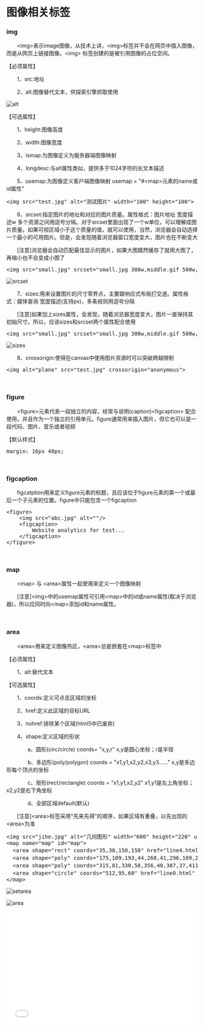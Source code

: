 # 图像相关标签

### img

　　&lt;img&gt;表示image图像，从技术上讲，&lt;img&gt;标签并不会在网页中插入图像，而是从网页上链接图像。&lt;img&gt; 标签创建的是被引用图像的占位空间。

【必须属性】

　　1、src:地址

　　2、alt:图像替代文本，供探索引擎抓取使用

![alt](https://pic.xiaohuochai.site/blog/HTML_tags_img_alt.gif)

【可选属性】

　　1、height:图像高度

　　2、width:图像宽度

　　3、ismap:为图像定义为服务器端图像映射

　　4、longdesc:与alt属性类似，提供多于1024字符的长文本描述

　　5、usemap:为图像定义客户端图像映射 usemap = "#&lt;map&gt;元素的name或id属性"

<div class="cnblogs_code">
<pre>&lt;img src="test.jpg" alt="测试图片" width="100" height="100"&gt;</pre>
</div>

　　6、srcset:指定图片的地址和对应的图片质量。属性格式：图片地址 宽度描述w 多个资源之间用逗号分隔。对于srcset里面出现了一个w单位，可以理解成图片质量。如果可视区域小于这个质量的值，就可以使用，当然，浏览器会自动选择一个最小的可用图片。但是，会发现随着浏览器窗口宽度变大，图片也在不断变大

　　[注意]浏览器会自动匹配最佳显示的图片，如果大图既然缓存了就用大图了，再缩小也不会变成小图了

<div class="cnblogs_code">
<pre>&lt;img src="small.jpg" srcset="small.jpg 300w,middle.gif 500w,big.gif 800w"&gt;</pre>
</div>

![srcset](https://pic.xiaohuochai.site/blog/HTML_tags_img_srcset.gif)

　　7、sizes:用来设置图片的尺寸零界点，主要跟响应式布局打交道。属性格式：媒体查询 宽度描述(支持px)，多条规则用逗号分隔

　　[注意]如果加上sizes属性，会发现，随着浏览器宽度变大，图片一直保持其初始尺寸。所以，应该sizes和srcset两个属性配合使用

<div class="cnblogs_code">
<pre>&lt;img src="small.jpg" srcset="small.jpg 300w,middle.gif 500w,big.gif 800w" sizes="(max-width:300px) 300px, (max-width:500px) 500px,800px"&gt;</pre>
</div>

![sizes](https://pic.xiaohuochai.site/blog/HTML_tags_img_sizes.gif)

　　8、crossorigin:使得在canvas中使用图片资源时可以突破跨越限制

<div class="cnblogs_code">
<pre>&lt;img alt="plane" src="test.jpg" crossorigin="anonymous"&gt;</pre>
</div>

&nbsp;

### figure

　　&lt;figure&gt;元素代表一段独立的内容，经常与说明(caption)&lt;figcaption&gt; 配合使用，并且作为一个独立的引用单元。figure通常用来插入图片，但它也可以是一段代码、图片、音乐或者视频

【默认样式】

<div class="cnblogs_code">
<pre>margin: 16px 40px;</pre>
</div>

&nbsp;

### figcaption

　　figcatption用来定义figure元素的标题，且应该位于figure元素的第一个或最后一个子元素的位置。figure中只能包含一个figcaption

<div class="cnblogs_code">
<pre>&lt;figure&gt;
    &lt;img src="abc.jpg" alt=""/&gt;
    &lt;figcaption&gt;
        Website analytics for test...
    &lt;/figcaption&gt;
&lt;/figure&gt;</pre>
</div>

&nbsp;

### map

　　&lt;map&gt;&nbsp;与 &lt;area&gt;属性一起使用来定义一个图像映射

　　[注意]&lt;img&gt;中的usemap属性可引用&lt;map&gt;中的id或name属性(取决于浏览器)，所以应同时向&lt;map&gt;添加id和name属性。

&nbsp;

### area

　　&lt;area&gt;用来定义图像热区，&lt;area&gt;总是嵌套在&lt;map&gt;标签中

【必须属性】

　　1、alt:替代文本

【可选属性】

　　1、coords:定义可点击区域的坐标

　　2、href:定义此区域的目标URL

　　3、nohref:排除某个区域(html5中已废弃)

　　4、shape:定义区域的形状

　　　　a、圆形(circ/circle) coords= "x,y,r" x,y是圆心坐标；r是半径

　　　　b、多边形(poly/polygon) coords = "x1,y1,x2,y2,x3,y3&hellip;&hellip;" x,y是多边形每个顶点的坐标

　　　　c、矩形(rect/rectangle) coords = "x1,y1,x2,y2" x1,y1是左上角坐标；x2,y2是右下角坐标

　　　　d、全部区域default(默认)

　　[注意]&lt;area&gt;标签采用"先来先得"的顺序，如果区域有重叠，以先出现的&lt;area&gt;为准

<div class="cnblogs_code">
<pre>&lt;img src="jihe.jpg" alt="几何图形" width="600" height="220" usemap="#map"&gt;
&lt;map name="map" id="map"&gt;
  &lt;area shape="rect" coords="35,38,150,158" href="line4.html" alt="四边形"&gt;
  &lt;area shape="poly" coords="175,109,193,44,268,41,296,109,233,151" href="line6.html" alt="六边形"&gt;
  &lt;area shape="poly" coords="315,81,330,58,356,40,387,37,411,52,430,79,433,108,418,132,389,153,357,154,333,137,315,108" href="line12.html" alt="12边形"&gt;
  &lt;area shape="circle" coords="512,95,60" href="line0.html" alt="圆形"&gt;
&lt;/map&gt;</pre>
</div>

![setarea](https://pic.xiaohuochai.site/blog/HTML_tags_img_setarea.gif)

![area](https://pic.xiaohuochai.site/blog/HTML_tags_img_area.gif)

<iframe style="width: 100%; height: 300px;" src="{{book.demo}}/html/tagsarea.html" frameborder="0" width="320" height="240"></iframe>
